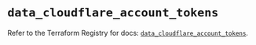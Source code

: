 # `data_cloudflare_account_tokens`

Refer to the Terraform Registry for docs: [`data_cloudflare_account_tokens`](https://registry.terraform.io/providers/cloudflare/cloudflare/5.2.0/docs/data-sources/account_tokens).
